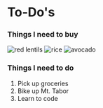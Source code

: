 # To-Do's
### Things I need to buy
![red lentils](http://www.lentilworld.com/Red%20Lentils.jpg) ![rice](https://farm8.staticflickr.com/7589/16188174604_5f5d300cf4_z.jpg) ![avocado](http://cdn-img.health.com/sites/default/files/migration/images/slides/avocado-heart-400x400.jpg)

### Things I need to do
1. Pick up groceries
2. Bike up Mt. Tabor
3. Learn to code
